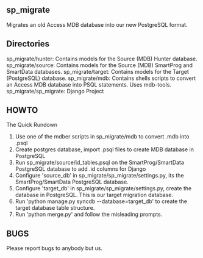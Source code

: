 sp_migrate
----------
Migrates an old Access MDB database into our new PostgreSQL format.

Directories
-----------
sp_migrate/hunter:	Contains models for the Source (MDB) Hunter database.
sp_migrate/source:	Contains models for the Source (MDB) SmartProg and SmartData databases.
sp_migrate/target:	Contains models for the Target (PostgreSQL) database.
sp_migrate/mdb:		Contains shells scripts to convert an Access MDB database into PSQL statements.  Uses mdb-tools.
sp_migrate/sp_migrate:	Django Project

HOWTO
-----
The Quick Rundown
1) Use one of the mdber scripts in sp_migrate/mdb to convert .mdb into .psql
2) Create postgres database, import .psql files to create MDB database in PostgreSQL
3) Run sp_migrate/source/id_tables.psql on the SmartProg/SmartData PostgreSQL database to add .id columns for Django
4) Configure 'source_db' in sp_migrate/sp_migrate/settings.py, its the SmartProg/SmartData PostgreSQL database.
5) Configure 'target_db' in sp_migrate/sp_migrate/settings.py, create the database in PostgreSQL.  This is our target migration database.
6) Run 'python manage.py syncdb --database=target_db' to create the target database table structure.
7) Run 'python merge.py' and follow the misleading prompts.

BUGS
----
Please report bugs to anybody but us.
